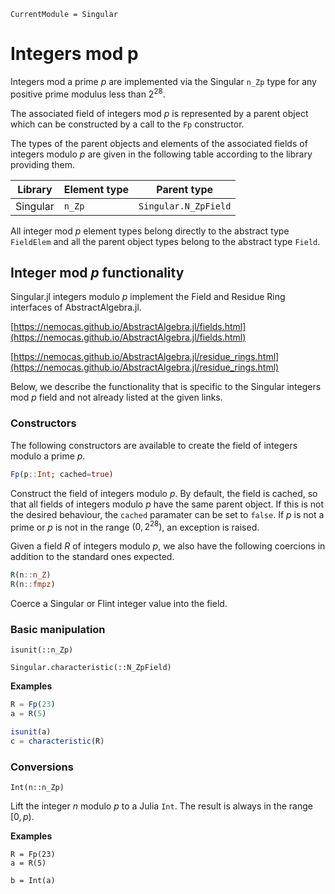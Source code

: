 ```@meta
CurrentModule = Singular
```

# Integers mod p

Integers mod a prime $p$ are implemented via the Singular `n_Zp` type for any positive
prime modulus less than $2^{28}$.

The associated field of integers mod $p$ is represented by a parent object which can
be constructed by a call to the `Fp` constructor.

The types of the parent objects and elements of the associated fields of integers modulo
$p$ are given in the following table according to the library providing them.

 Library        | Element type  | Parent type
----------------|---------------|--------------------
Singular        | `n_Zp`        | `Singular.N_ZpField`

All integer mod $p$ element types belong directly to the abstract type `FieldElem` and
all the parent object types belong to the abstract type `Field`.

## Integer mod $p$ functionality

Singular.jl integers modulo $p$ implement the Field and Residue Ring interfaces of
AbstractAlgebra.jl.

[https://nemocas.github.io/AbstractAlgebra.jl/fields.html](https://nemocas.github.io/AbstractAlgebra.jl/fields.html)

[https://nemocas.github.io/AbstractAlgebra.jl/residue_rings.html](https://nemocas.github.io/AbstractAlgebra.jl/residue_rings.html)

Below, we describe the functionality that is specific to the Singular integers mod $p$
field and not already listed at the given links.

### Constructors

The following constructors are available to create the field of integers modulo a
prime $p$.

```julia
Fp(p::Int; cached=true)
```

Construct the field of integers modulo $p$. By default, the field is cached, so that
all fields of integers modulo $p$ have the same parent object. If this is not the
desired behaviour, the `cached` paramater can be set to `false`. If $p$ is not a prime
or $p$ is not in the range $(0, 2^{28})$, an exception is raised.

Given a field $R$ of integers modulo $p$, we also have the following coercions in
addition to the standard ones expected.

```julia
R(n::n_Z)
R(n::fmpz)
```

Coerce a Singular or Flint integer value into the field.

### Basic manipulation

```@docs
isunit(::n_Zp)
```

```@docs
Singular.characteristic(::N_ZpField)
```

**Examples**

```julia
R = Fp(23)
a = R(5)

isunit(a)
c = characteristic(R)
```

### Conversions

```
Int(n::n_Zp)
```

Lift the integer $n$ modulo $p$ to a Julia `Int`. The result is always in the range
$[0, p)$.

**Examples**

```
R = Fp(23)
a = R(5)

b = Int(a)
```

